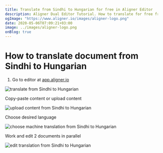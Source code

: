 ```yaml
---
title: Translate from Sindhi to Hungarian for free in Aligner Editor
description: Aligner Dual Editor Tutorial. How to translate for free from Sindhi to Hungarian. Aligner is multilingual document management platform. 
ogImage: "https://www.aligner.io/images/aligner-logo.png"
date: 2020-05-06T07:09:21+03:00
image: ../images/aligner-logo.png
onBlog: true
---
```


# How to translate document from Sindhi to Hungarian

1. Go to editor at [app.aligner.io](https://app.aligner.io "Aligner App web page")

![translate from Sindhi to Hungarian](../aligner-blank-editor.png "translate from Sindhi to Hungarian")

Copy-paste content or upload content

![upload content from Sindhi to Hungarian](../aligner-uploaded-document.png "upload content from Sindhi to Hungarian")

Choose desired language

![choose machine translation from Sindhi to Hungarian](../aligner-language-dropdown.png "choose machine translation from Sindhi to Hungarian")

Work and edit 2 documents in parallel

![edit translation from Sindhi to Hungarian](../aligner-double-sitded-editor.png "edit translation from Sindhi to Hungarian")

